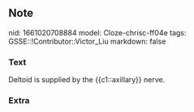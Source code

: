 ## Note
nid: 1661020708884
model: Cloze-chrisc-ff04e
tags: GSSE::!Contributor::Victor_Liu
markdown: false

### Text
Deltoid is supplied by the {{c1::axillary}} nerve.

### Extra

